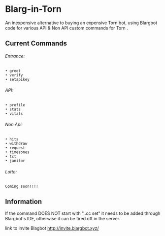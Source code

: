 # Blarg-in-Torn
An inexpensive alternative to buying an expensive Torn bot, using Blargbot code for various API & Non API custom commands for Torn .

## Current Commands


###### Entrance:
```
• greet
• verify
• setapikey
```


###### API:
```
• profile 
• stats 
• vitals
```


###### Non Api:
```
• hits
• withdraw
• request
• timezones
• tct
• janitor
```


###### Lotto: 
```
Coming soon!!!!
```

## Information
If the command DOES NOT start with "..cc set" it needs to be added through Blargbot's IDE, otherwise it can be fired off in the server. 

link to invite Blagbot
http://invite.blargbot.xyz/
